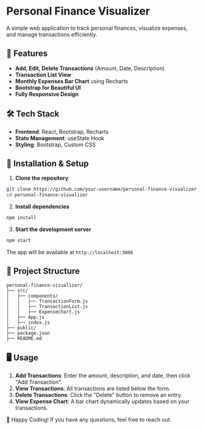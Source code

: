 # Personal Finance Visualizer

A simple web application to track personal finances, visualize expenses, and manage transactions efficiently.

## 🚀 Features

- **Add, Edit, Delete Transactions** (Amount, Date, Description)
- **Transaction List View**
- **Monthly Expenses Bar Chart** using Recharts
- **Bootstrap for Beautiful UI**
- **Fully Responsive Design**

## 🛠 Tech Stack

- **Frontend**: React, Bootstrap, Recharts
- **State Management**: useState Hook
- **Styling**: Bootstrap, Custom CSS

## 📌 Installation & Setup

1. **Clone the repository**

```sh
git clone https://github.com/your-username/personal-finance-visualizer.git
cd personal-finance-visualizer
```

2. **Install dependencies**

```sh
npm install
```

3. **Start the development server**

```sh
npm start
```

The app will be available at `http://localhost:3000`

## 📂 Project Structure

```
personal-finance-visualizer/
├── src/
│   ├── components/
│   │   ├── TransactionForm.js
│   │   ├── TransactionList.js
│   │   ├── ExpenseChart.js
│   ├── App.js
│   ├── index.js
├── public/
├── package.json
├── README.md
```

## 🖥 Usage

1. **Add Transactions**: Enter the amount, description, and date, then click "Add Transaction".
2. **View Transactions**: All transactions are listed below the form.
3. **Delete Transactions**: Click the "Delete" button to remove an entry.
4. **View Expense Chart**: A bar chart dynamically updates based on your transactions.

   
🚀 Happy Coding! If you have any questions, feel free to reach out.

